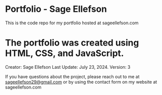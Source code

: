 # Portfolio - Sage Ellefson
This is the code repo for my portfolio hosted at sageellefson.com

# The portfolio was created using HTML, CSS, and JavaScript.

Creator: Sage Ellefson
Last Update: July 23, 2024.
Version: 3

If you have questions about the project, please reach out to me at sageellefson29@gmail.com or by using the contact form on my website at sageellefson.com
